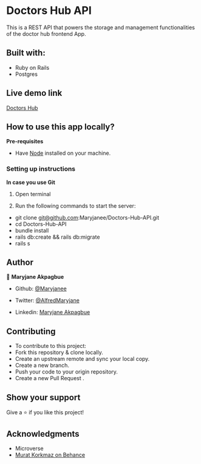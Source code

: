 # Doctors Hub API

This is a REST API that powers the storage and management functionalities of the doctor hub frontend App.

## Built with: 

- Ruby on Rails
- Postgres


## Live demo link

[Doctors Hub](https://doctors-hub-api.herokuapp.com/)

## How to use this app locally?

**Pre-requisites**

- Have [Node](https://nodejs.org/en/) installed on your machine.

### Setting up instructions 

**In case you use Git**

1. Open terminal 

2. Run the following commands to start the server:

- git clone git@github.com:Maryjanee/Doctors-Hub-API.git
- cd Doctors-Hub-API
- bundle install
- rails db:create && rails db:migrate
- rails s



## Author 

👤 **Maryjane Akpagbue**
​

- Github: [@Maryjanee](https://github.com/Maryjanee)

- Twitter: [@AlfredMaryjane](https://twitter.com/AlfredMaryjane)

- Linkedin: [Maryjane Akpagbue](https://www.linkedin.com/in/maryjane-akpagbue/)

## Contributing 

- To contribute to this project:
- Fork this repository & clone locally.
- Create an upstream remote and sync your local copy.
- Create a new branch.
- Push your code to your origin repository.
- Create a new Pull Request .

## Show your support

Give a ⭐️ if you like this project!
​

## Acknowledgments

- Microverse
- [Murat Korkmaz on Behance](https://www.behance.net/muratk)